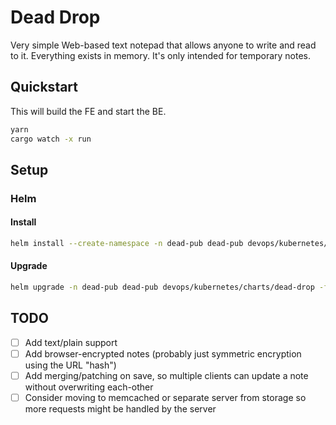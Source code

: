 # Dead Drop

Very simple Web-based text notepad that allows anyone to write and read to it.  Everything exists in memory.  It's only intended for temporary notes.

## Quickstart

This will build the FE and start the BE.

```bash
yarn
cargo watch -x run
```

## Setup

### Helm

#### Install

```bash
helm install --create-namespace -n dead-pub dead-pub devops/kubernetes/charts/dead-drop -f devops/kubernetes/charts/dead-drop/values.yaml -f devops/kubernetes/values/dead-pub.yaml
```

#### Upgrade

```bash
helm upgrade -n dead-pub dead-pub devops/kubernetes/charts/dead-drop -f devops/kubernetes/charts/dead-drop/values.yaml -f devops/kubernetes/values/dead-pub.yaml
```

## TODO

- [ ] Add text/plain support
- [ ] Add browser-encrypted notes (probably just symmetric encryption using the URL "hash")
- [ ] Add merging/patching on save, so multiple clients can update a note without overwriting each-other
- [ ] Consider moving to memcached or separate server from storage so more requests might be handled by the server
